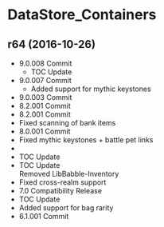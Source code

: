 # DataStore_Containers

## r64 (2016-10-26)

- 9.0.008 Commit  
    - TOC Update  
- 9.0.007 Commit  
    - Added support for mythic keystones  
- 9.0.003 Commit  
- 8.2.001 Commit  
- 8.2.001 Commit  
- Fixed scanning of bank items  
- 8.0.001 Commit  
- Fixed mythic keystones + battle pet links  
-   
- TOC Update  
- TOC Update  
    Removed LibBabble-Inventory  
- Fixed cross-realm support  
- 7.0 Compatibility Release  
- TOC Update  
- Added support for bag rarity  
- 6.1.001 Commit  
